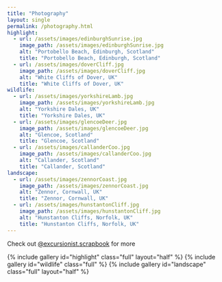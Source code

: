```yaml
---
title: "Photography"
layout: single
permalink: /photography.html
highlight:
  - url: /assets/images/edinburghSunrise.jpg
    image_path: /assets/images/edinburghSunrise.jpg
    alt: "Portobello Beach, Edinburgh, Scotland"
    title: "Portobello Beach, Edinburgh, Scotland"
  - url: /assets/images/doverCliff.jpg
    image_path: /assets/images/doverCliff.jpg
    alt: "White Cliffs of Dover, UK"
    title: "White Cliffs of Dover, UK"
wildlife:
  - url: /assets/images/yorkshireLamb.jpg
    image_path: /assets/images/yorkshireLamb.jpg
    alt: "Yorkshire Dales, UK"
    title: "Yorkshire Dales, UK"
  - url: /assets/images/glencoeDeer.jpg
    image_path: /assets/images/glencoeDeer.jpg
    alt: "Glencoe, Scotland"
    title: "Glencoe, Scotland"
  - url: /assets/images/callanderCoo.jpg
    image_path: /assets/images/callanderCoo.jpg
    alt: "Callander, Scotland"
    title: "Callander, Scotland"
landscape:
  - url: /assets/images/zennorCoast.jpg
    image_path: /assets/images/zennorCoast.jpg
    alt: "Zennor, Cornwall, UK"
    title: "Zennor, Cornwall, UK"
  - url: /assets/images/hunstantonCliff.jpg
    image_path: /assets/images/hunstantonCliff.jpg
    alt: "Hunstanton Cliffs, Norfolk, UK"
    title: "Hunstanton Cliffs, Norfolk, UK"
---
```


Check out [@excursionist.scrapbook](https://www.instagram.com/excursionist.scrapbook) for more

{% include gallery id="highlight" class="full" layout="half" %}
{% include gallery id="wildlife" class="full" %}
{% include gallery id="landscape" class="full" layout="half" %}
